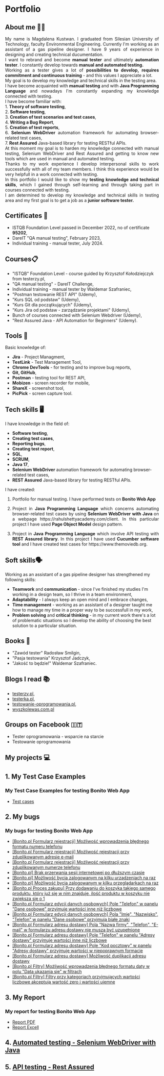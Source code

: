 # Portfolio
## About me 👱‍♀️
<p align="justify">My name is Magdalena Kustwan. I graduated from Silesian University of Technology, faculty Environmental Engineering. Currently I'm working as an assistant of a gas pipeline designer. I have 9 years of experience in designing and creating technical ducumentation.
<br>I want to rebrand and become <strong>manual tester</strong> and ultimately <strong>automation tester</strong>. I constantly develop towards <strong>manual and automated testing.</strong>
<br>Working as a tester gives a lot of <strong>possibilities to develop, requires commitment and continuous training</strong> - and this values I appreciate a lot.
<br>My goal is to develop my knowledge and technical skills in the testing area.
<br>I have become acquainted with <strong>manual testing</strong> and with <strong>Java Programming Language</strong> and nowadays I'm constantly expanding my knowledge connected with testing.
<br>I have become familiar with:
<br>1.<strong> Theory of software testing</strong>,
<br>2.<strong> Software testing</strong>,
<br>3.<strong> Creation of test scenarios and test cases</strong>,
<br>4.<strong> Writing a Bug Report</strong>,
<br>5.<strong> Creation of test reports</strong>,
<br>6.<strong> Selenium WebDriver</strong> automation framework for automating browser-related test cases,
<br>7.<strong> Rest Assured</strong> Java-based library for testing RESTful APIs.
<br>At this moment my goal is to harden my knowledge connected with manual testing, Selenium WebDriver and Rest Assured and getting to know new tools which are used in manual and automated testing.
<br>Thanks to my work experience I develop interpersonal skills to work successfully with all of my team members. I think this experience would be very helpfull in a work connected with testing.
<br>In this portfolio I would like to show my <strong>testing knowledge and technical skills</strong>, which I gained through self-learning and through taking part in courses connected with testing.
<br>I am determined to develop my knowledge and technical skills in testing area and my first goal is to get a job as a <strong>junior software tester.</strong></p> 

## Certificates 📜
* ISTQB Foundation Level passed in December 2022, no of certificate <strong>95202</strong>,
* DareIT "QA manual testing", February 2023,
* Individual training - manual tester, July 2024.
## Courses📋
* "ISTQB" Foundation Level - course guided by Krzysztof Kołodziejczyk from testerzy.pl,
* "QA manual testing" - DareIT Challenge,
* Individual training - manual tester by Waldemar Szafraniec,
* "Postman testowanie REST API" (Udemy),
* "Kurs SQL od podstaw" (Udemy),
* "Kurs Git dla początkujących" (Udemy),
* "Kurs Jira od podstaw - zarządzanie projektami" (Udemy),
* Bunch of courses connected with Selenium Webdriver (Udemy),
* "Rest Assured Java - API Automation for Beginners" (Udemy). 
## Tools 🔧
Basic knowledge of:
* <strong>Jira</strong> - Project Managment,
* <strong>TestLink</strong> - Test Management Tool,
* <strong>Chrome DevTools</strong> - for testing and to improve bug reports,
* <strong>Git, GitHub</strong>,
* <strong>Postman</strong> - testing tool for REST API,
* <strong>Mobizen</strong> - screen recorder for mobile,
* <strong>ShareX</strong> - screenshot tool,
* <strong>PicPick</strong> - screen capture tool.

## Tech skills 🖥
I have knowledge in the field of:
* <strong>Software testing</strong>,
* <strong>Creating test cases</strong>,
* <strong>Reporting bugs</strong>,
* <strong>Creating test report</strong>,
* <strong>SQL</strong>,
* <strong>SCRUM</strong>,
* <strong>Java 17</strong>,
* <strong>Selenium WebDriver</strong> automation framework for automating browser-related test cases,
* <strong>REST Assured</strong> Java-based library for testing RESTful APIs.

I have created:
1. <p align="justify">Portfolio for manual testing. I have performed tests on <strong>Bonito Web App</strong></p>
1. <p align="justify">Project in <strong>Java Programming Language</strong> which concerns automating browser-related test cases by using <strong>Selenium WebDriver with Java </strong>on a webpage https://rahulshettyacademy.com/client. In this particular project I have used <strong>Page Object Model</strong> design pattern.</p>
2. <p align="justify">Project in <strong>Java Programming Language</strong> which involve API testing with <strong>REST Assured library</strong>. In this project I have used <strong>Cucumber software tool</strong> and I have created test cases for https://www.themoviedb.org.</p>

## Soft skills🗣️
Working as an assistant of a gas pipeline designer has strengthened my following skills:
* <strong>Teamwork</strong> and <strong>communication</strong> - since I've finished my studies I'm working in a design team, so I thrive in a team environment,
* <strong>Adaptability</strong> - I always keep an open mind and I embrace changes,
* <strong>Time management</strong> - working as an assistant of a designer taught me how to manage my time in a proper way to be successfull in my work,
* <strong>Problem solving</strong> and <strong>critical thinking</strong> - in my current work there's a lot of problematic situations so I develop the ability of choosing the best solution to a particular situation.
## Books 📖
* "Zawód tester" Radosław Smilgin,
* "Pasja testowania" Krzysztof Jadczyk,
* "Jakość to będzie!" Waldemar Szafraniec.
## Blogs I read 📚
* [testerzy.pl](https://testerzy.pl/),
* [testerka.pl](https://testerka.pl),
* [testowanie-oprogramowania.pl](https://testowanie-oprogramowania.pl/blog/),
* [wyszkolewas.com.pl](https://www.wyszkolewas.com.pl/blog/)
## Groups on Facebook :it:
* Tester oprogramowania - wsparcie na starcie
* Testowanie oprogramowania
## My projects 💻
##  1. My Test Case Examples
### My Test Case Examples for testing Bonito Web App
* [Test cases](https://drive.google.com/drive/u/0/folders/1ATGuEJAxrKQ-UtQH1tGZ7y2iTbDJtb9A)
##  2. My bugs
### My bugs for testing Bonito Web App
* [[Bonito.pl Formularz rejestracji] Możliwość wprowadzenia błędnego formatu numeru telefonu](https://drive.google.com/drive/u/0/folders/1IjwkNZNbB5pObPsKPkQtSVwzr1xjCxnW)
* [[Bonito.pl Formularz rejestracji] Możliwość rejestracji przy zduplikowanym adresie e-mail](https://drive.google.com/drive/u/0/folders/1IjwkNZNbB5pObPsKPkQtSVwzr1xjCxnW)
* [[Bonito.pl Formularz rejestracji] Możliwość rejestracji przy zduplikowanym numerze telefonu](https://drive.google.com/drive/u/0/folders/1IjwkNZNbB5pObPsKPkQtSVwzr1xjCxnW)
* [[Bonito.pl] Brak przerwania sesji internetowej po dłuższym czasie](https://drive.google.com/drive/u/0/folders/1IjwkNZNbB5pObPsKPkQtSVwzr1xjCxnW)
* [[Bonito.pl] Możliwość bycia zalogowanym na kilku urządzeniach na raz](https://drive.google.com/drive/u/0/folders/1IjwkNZNbB5pObPsKPkQtSVwzr1xjCxnW)
* [[Bonito.pl] Możliwość bycia zalogowanym w kilku przeglądarkach na raz](https://drive.google.com/drive/u/0/folders/1IjwkNZNbB5pObPsKPkQtSVwzr1xjCxnW)
* [[Bonito.pl Proces zakupu] Przy dodawaniu do koszyka takiego samego produktu, który już się w nim znajduje, ilość produktu w koszyku nie zwiększa się o 1](https://drive.google.com/drive/u/0/folders/1IjwkNZNbB5pObPsKPkQtSVwzr1xjCxnW)
* [[Bonito.pl Formularz edycji danych osobowych] Pole "Telefon" w panelu "Dane osobowe" przyjmuje wartości inne niż liczbowe](https://drive.google.com/drive/u/0/folders/1IjwkNZNbB5pObPsKPkQtSVwzr1xjCxnW)
* [[Bonito.pl Formularz edycji danych osobowych] Pola "Imię", "Nazwisko", "Telefon" w panelu "Dane osobowe" przyjmują białe znaki](https://drive.google.com/drive/u/0/folders/1IjwkNZNbB5pObPsKPkQtSVwzr1xjCxnW)
* [[Bonito.pl Formularz adresu dostawy] Pola "Nazwa firmy", "Telefon", "E-mail" w formularzu adresu dostawy nie muszą być uzupełnione](https://drive.google.com/drive/u/0/folders/1IjwkNZNbB5pObPsKPkQtSVwzr1xjCxnW)
* [[Bonito.pl Formularz adresu dostawy] Pole "Telefon" w panelu "Adresy dostawy" przyjmuje wartości inne niż liczbowe](https://drive.google.com/drive/u/0/folders/1IjwkNZNbB5pObPsKPkQtSVwzr1xjCxnW)
* [[Bonito.pl Formularz adresu dostawy] Pole "Kod pocztowy" w panelu "Adresy dostawy" przyjmuje wartości w niepoprawnym formacie](https://drive.google.com/drive/u/0/folders/1IjwkNZNbB5pObPsKPkQtSVwzr1xjCxnW)
* [[Bonito.pl Formularz adresu dostawy] Możliwość duplikacji adresu dostawy](https://drive.google.com/drive/u/0/folders/1IjwkNZNbB5pObPsKPkQtSVwzr1xjCxnW)
* [[Bonito.pl Filtry] Możliwość wprowadzenia błędnego formatu daty w polu "Data ukazania się" w filtrach](https://drive.google.com/drive/u/0/folders/1IjwkNZNbB5pObPsKPkQtSVwzr1xjCxnW)
* [[Bonito.pl Filtry] Filtry przy kategoriach przyjmujących wartości liczbowe akceptują wartość zero i wartości ujemne](https://drive.google.com/drive/u/0/folders/1IjwkNZNbB5pObPsKPkQtSVwzr1xjCxnW)
##  3. My Report
### My report for testing Bonito Web App
* [Report PDF](https://drive.google.com/drive/u/0/folders/1pR5CsBWjc1ShubWGsPws9ujOpUmPKUvW)
* [Report Excell](https://drive.google.com/drive/u/0/folders/1pR5CsBWjc1ShubWGsPws9ujOpUmPKUvW)
##  4. [Automated testing - Selenium WebDriver with Java](https://github.com/MKustwan/SeleniumWebDriver)
##  5. [API testing - Rest Assured](https://github.com/MKustwan/RestAssured)

